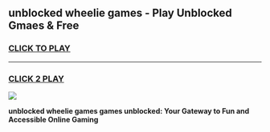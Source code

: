 
## unblocked wheelie games - Play Unblocked Gmaes & Free
<h3>
<a href="https://news.freeplayer.one?title=unblocked_wheelie_games&ref=16F">CLICK TO PLAY</a></h3>
<hr>

<h3>
<a href="https://news.freeplayer.one?title=unblocked_wheelie_games&ref=16F">CLICK 2 PLAY</a>
  
</h3>

<a href="https://news.freeplayer.one?title=unblocked_wheelie_games&ref=16F/"><img src="https://clearcache.store/games.png"></a>


**unblocked wheelie games games unblocked: Your Gateway to Fun and Accessible Online Gaming**
